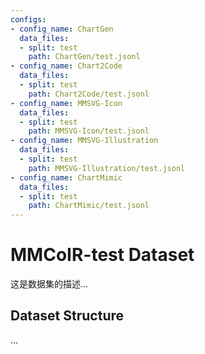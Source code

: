 ```yaml
---
configs:
- config_name: ChartGen
  data_files:
  - split: test
    path: ChartGen/test.jsonl
- config_name: Chart2Code
  data_files:
  - split: test
    path: Chart2Code/test.jsonl
- config_name: MMSVG-Icon
  data_files:
  - split: test
    path: MMSVG-Icon/test.jsonl
- config_name: MMSVG-Illustration
  data_files:
  - split: test
    path: MMSVG-Illustration/test.jsonl
- config_name: ChartMimic
  data_files:
  - split: test
    path: ChartMimic/test.jsonl
---
```


# MMCoIR-test Dataset

这是数据集的描述...

## Dataset Structure

...